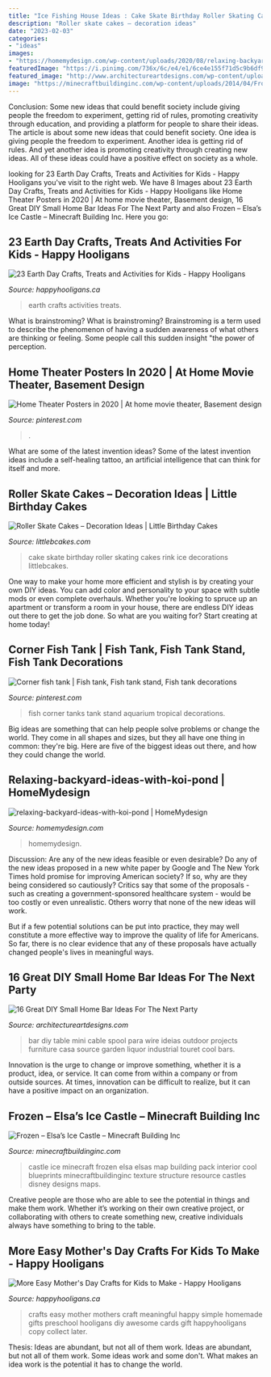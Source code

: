```yaml
---
title: "Ice Fishing House Ideas : Cake Skate Birthday Roller Skating Cakes Rink Ice Decorations Littlebcakes"
description: "Roller skate cakes – decoration ideas"
date: "2023-02-03"
categories:
- "ideas"
images:
- "https://homemydesign.com/wp-content/uploads/2020/08/relaxing-backyard-ideas-with-koi-pond.jpg"
featuredImage: "https://i.pinimg.com/736x/6c/e4/e1/6ce4e155f71d5c9b6df94cf57b648c8f--cinema-room-fish-tanks.jpg"
featured_image: "http://www.architectureartdesigns.com/wp-content/uploads/2015/05/347.jpg"
image: "https://minecraftbuildinginc.com/wp-content/uploads/2014/04/Frozen-Elsas-Ice-Castle-minecraft-building-ideas-9.jpg"
---
```



Conclusion: Some new ideas that could benefit society include giving people the freedom to experiment, getting rid of rules, promoting creativity through education, and providing a platform for people to share their ideas.
The article is about some new ideas that could benefit society. One idea is giving people the freedom to experiment. Another idea is getting rid of rules. And yet another idea is promoting creativity through creating new ideas. All of these ideas could have a positive effect on society as a whole.

	

		
looking for 23 Earth Day Crafts, Treats and Activities for Kids - Happy Hooligans you've visit to the right web. We have 8 Images about 23 Earth Day Crafts, Treats and Activities for Kids - Happy Hooligans like Home Theater Posters in 2020 | At home movie theater, Basement design, 16 Great DIY Small Home Bar Ideas For The Next Party and also Frozen – Elsa’s Ice Castle – Minecraft Building Inc. Here you go:
		
    
## 23 Earth Day Crafts, Treats And Activities For Kids - Happy Hooligans

<img loading=lazy src="https://cdn.happyhooligans.ca/wp-content/uploads/2016/04/Earth-Day-Crafts-for-Kids-Feature.jpg" onerror="this.onerror=null;this.src='https://tse4.mm.bing.net/th?id=OIP.HhUe_1XQQaBMO4d8zdHD-AHaLH&amp;pid=15.1';" alt="23 Earth Day Crafts, Treats and Activities for Kids - Happy Hooligans">

_Source: happyhooligans.ca_

>earth crafts activities treats. 

	

What is brainstroming?
What is brainstroming? Brainstroming is a term used to describe the phenomenon of having a sudden awareness of what others are thinking or feeling. Some people call this sudden insight "the power of perception.

    
## Home Theater Posters In 2020 | At Home Movie Theater, Basement Design

<img loading=lazy src="https://i.pinimg.com/736x/d2/57/bd/d257bd71b950ed38f454907a277a0203.jpg" onerror="this.onerror=null;this.src='https://tse2.mm.bing.net/th?id=OIP.MUiu__nNCR73bTmZm5K14QHaJ3&amp;pid=15.1';" alt="Home Theater Posters in 2020 | At home movie theater, Basement design">

_Source: pinterest.com_

>. 

	

What are some of the latest invention ideas?
Some of the latest invention ideas include a self-healing tattoo, an artificial intelligence that can think for itself and more.

    
## Roller Skate Cakes – Decoration Ideas | Little Birthday Cakes

<img loading=lazy src="http://www.littlebcakes.com/wp-content/uploads/2014/01/Roller-Skate-Birthday-Cake.jpg" onerror="this.onerror=null;this.src='https://tse2.mm.bing.net/th?id=OIP.j5iDmI8j7gQtJ4o9ctQFQQHaJ4&amp;pid=15.1';" alt="Roller Skate Cakes – Decoration Ideas | Little Birthday Cakes">

_Source: littlebcakes.com_

>cake skate birthday roller skating cakes rink ice decorations littlebcakes. 

	

One way to make your home more efficient and stylish is by creating your own DIY ideas. You can add color and personality to your space with subtle mods or even complete overhauls. Whether you're looking to spruce up an apartment or transform a room in your house, there are endless DIY ideas out there to get the job done. So what are you waiting for? Start creating at home today!

    
## Corner Fish Tank | Fish Tank, Fish Tank Stand, Fish Tank Decorations

<img loading=lazy src="https://i.pinimg.com/736x/6c/e4/e1/6ce4e155f71d5c9b6df94cf57b648c8f--cinema-room-fish-tanks.jpg" onerror="this.onerror=null;this.src='https://tse1.mm.bing.net/th?id=OIP.teX4hNuOloOCAaxHVbfsagHaJ3&amp;pid=15.1';" alt="Corner fish tank | Fish tank, Fish tank stand, Fish tank decorations">

_Source: pinterest.com_

>fish corner tanks tank stand aquarium tropical decorations. 

	

Big ideas are something that can help people solve problems or change the world. They come in all shapes and sizes, but they all have one thing in common: they're big. Here are five of the biggest ideas out there, and how they could change the world.

    
## Relaxing-backyard-ideas-with-koi-pond | HomeMydesign

<img loading=lazy src="https://homemydesign.com/wp-content/uploads/2020/08/relaxing-backyard-ideas-with-koi-pond.jpg" onerror="this.onerror=null;this.src='https://tse1.mm.bing.net/th?id=OIP.cIGf7jOUY_esI4w9YJIY_QHaLH&amp;pid=15.1';" alt="relaxing-backyard-ideas-with-koi-pond | HomeMydesign">

_Source: homemydesign.com_

>homemydesign. 

	

Discussion: Are any of the new ideas feasible or even desirable?
Do any of the new ideas proposed in a new white paper by Google and The New York Times hold promise for improving American society? If so, why are they being considered so cautiously?
Critics say that some of the proposals - such as creating a government-sponsored healthcare system - would be too costly or even unrealistic. Others worry that none of the new ideas will work.

But if a few potential solutions can be put into practice, they may well constitute a more effective way to improve the quality of life for Americans. So far, there is no clear evidence that any of these proposals have actually changed people's lives in meaningful ways.

    
## 16 Great DIY Small Home Bar Ideas For The Next Party

<img loading=lazy src="http://www.architectureartdesigns.com/wp-content/uploads/2015/05/347.jpg" onerror="this.onerror=null;this.src='https://tse1.mm.bing.net/th?id=OIP.NlZciEcGwHjkGnluN9NwAQHaKA&amp;pid=15.1';" alt="16 Great DIY Small Home Bar Ideas For The Next Party">

_Source: architectureartdesigns.com_

>bar diy table mini cable spool para wire ideias outdoor projects furniture casa source garden liquor industrial touret cool bars. 

	

Innovation is the urge to change or improve something, whether it is a product, idea, or service. It can come from within a company or from outside sources. At times, innovation can be difficult to realize, but it can have a positive impact on an organization.

    
## Frozen – Elsa’s Ice Castle – Minecraft Building Inc

<img loading=lazy src="https://minecraftbuildinginc.com/wp-content/uploads/2014/04/Frozen-Elsas-Ice-Castle-minecraft-building-ideas-9.jpg" onerror="this.onerror=null;this.src='https://tse1.mm.bing.net/th?id=OIP.edvaH9QZiltRrR1N9sjWZQHaEJ&amp;pid=15.1';" alt="Frozen – Elsa’s Ice Castle – Minecraft Building Inc">

_Source: minecraftbuildinginc.com_

>castle ice minecraft frozen elsa elsas map building pack interior cool blueprints minecraftbuildinginc texture structure resource castles disney designs maps. 

	

Creative people are those who are able to see the potential in things and make them work. Whether it’s working on their own creative project, or collaborating with others to create something new, creative individuals always have something to bring to the table.

    
## More Easy Mother&#039;s Day Crafts For Kids To Make - Happy Hooligans

<img loading=lazy src="https://happyhooligans.ca/wp-content/uploads/2016/04/Easy-awesome-Mothers-Day-crafts-for-kids-to-make-Happy-Hooligans-copy.jpg" onerror="this.onerror=null;this.src='https://tse3.mm.bing.net/th?id=OIP.cifP2ZhoLGaCX_NEiZv_NQHaLH&amp;pid=15.1';" alt="More Easy Mother&#039;s Day Crafts for Kids to Make - Happy Hooligans">

_Source: happyhooligans.ca_

>crafts easy mother mothers craft meaningful happy simple homemade gifts preschool hooligans diy awesome cards gift happyhooligans copy collect later. 

	

Thesis: Ideas are abundant, but not all of them work.
Ideas are abundant, but not all of them work. Some ideas work and some don't. What makes an idea work is the potential it has to change the world.

